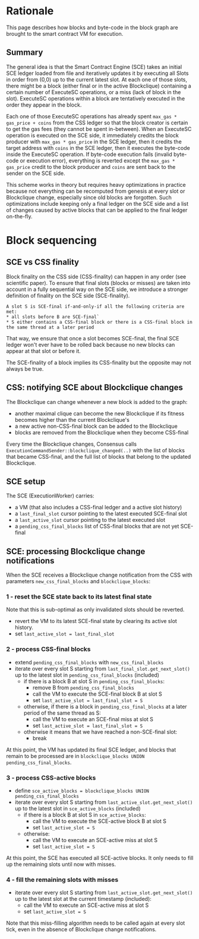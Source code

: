 # Rationale

This page describes how blocks and byte-code in the block graph are brought to the smart contract VM for execution.

## Summary

The general idea is that the Smart Contract Engine (SCE) takes an initial SCE ledger loaded from file and iteratively updates it by executing all Slots in order from (0,0) up to the current latest slot.
At each one of those slots, there might be a block (either final or in the active Blockclique) containing a certain number of ExecuteSC operations, or a miss (lack of block in the slot). ExecuteSC operations within a block are tentatively executed in the order they appear in the block.

Each one of those ExecuteSC operations has already spent `max_gas * gas_price + coins` from the CSS ledger so that the block creator is certain to get the gas fees (they cannot be spent in-between).
When an ExecuteSC operation is executed on the SCE side, it immediately credits the block producer with `max_gas * gas_price` in the SCE ledger, then it credits the target address with `coins` in the SCE ledger, then it executes the byte-code inside the ExecuteSC operation.
If byte-code execution fails (invalid byte-code or execution error), everything is reverted except the `max_gas * gas_price` credit to the block producer and `coins` are sent back to the sender on the SCE side.

This scheme works in theory but requires heavy optimizations in practice because not everything can be recomputed from genesis at every slot or Blockclique change, especially since old blocks are forgotten. Such optimizations include keeping only a final ledger on the SCE side and a list of changes caused by active blocks that can be applied to the final ledger on-the-fly.

# Block sequencing

## SCE vs CSS finality

Block finality on the CSS side (CSS-finality) can happen in any order (see scientific paper). To ensure that final slots (blocks or misses) are taken into account in a fully sequential way on the SCE side, we introduce a stronger definition of finality on the SCE side (SCE-finality).


```
A slot S is SCE-final if-and-only-if all the following criteria are met:
* all slots before B are SCE-final`
* S either contains a CSS-final block or there is a CSS-final block in the same thread at a later period
```

That way, we ensure that once a slot becomes SCE-final, the final SCE ledger won't ever have to be rolled back because no new blocks can appear at that slot or before it.

The SCE-finality of a block implies its CSS-finality but the opposite may not always be true.

## CSS: notifying SCE about Blockclique changes

The Blockclique can change whenever a new block is added to the graph:
* another maximal clique can become the new Blockclique if its fitness becomes higher than the current Blockclique's
* a new active non-CSS-final block can be added to the Blockclique
* blocks are removed from the Blockclique when they become CSS-final

Every time the Blockclique changes, Consensus calls `ExecutionCommandSender::blockclique_changed(..)` with the list of blocks that became CSS-final, and the full list of blocks that belong to the updated Blockclique.

## SCE setup

The SCE (ExecutionWorker) carries:
* a VM (that also includes a CSS-final ledger and a active slot history)
* a `last_final_slot` cursor pointing to the latest executed SCE-final slot
* a `last_active_slot` cursor pointing to the latest executed slot
* a `pending_css_final_blocks` list of CSS-final blocks that are not yet SCE-final

## SCE: processing Blockclique change notifications

When the SCE receives a Blockclique change notification from the CSS with parameters `new_css_final_blocks` and `blockclique_blocks`:

### 1 - reset the SCE state back to its latest final state

Note that this is sub-optimal as only invalidated slots should be reverted.

* revert the VM to its latest SCE-final state by clearing its active slot history.
* set `last_active_slot = last_final_slot`

### 2 - process CSS-final blocks

* extend `pending_css_final_blocks` with `new_css_final_blocks`
* iterate over every slot S starting from `last_final_slot.get_next_slot()` up to the latest slot in `pending_css_final_blocks` (included)
  * if there is a block B at slot S in `pending_css_final_blocks`:
    * remove B from `pending_css_final_blocks`
    * call the VM to execute the SCE-final block B at slot S
    * set `last_active_slot = last_final_slot = S`
  * otherwise, if there is a block in `pending_css_final_blocks` at a later period of the same thread as S:
    * call the VM to execute an SCE-final miss at slot S
    * set `last_active_slot = last_final_slot = S`
  * otherwise it means that we have reached a non-SCE-final slot:
    * break

At this point, the VM has updated its final SCE ledger, and blocks that remain to be processed are in `blockclique_blocks UNION pending_css_final_blocks`.

### 3 - process CSS-active blocks

* define `sce_active_blocks = blockclique_blocks UNION pending_css_final_blocks`
* iterate over every slot S starting from `last_active_slot.get_next_slot()` up to the latest slot in `sce_active_blocks` (included)
  * if there is a block B at slot S in `sce_active_blocks`:
    * call the VM to execute the SCE-active block B at slot S
    * set `last_active_slot = S`
  * otherwise:
    * call the VM to execute an SCE-active miss at slot S
    * set `last_active_slot = S`
  
At this point, the SCE has executed all SCE-active blocks. It only needs to fill up the remaining slots until now with misses.

### 4 - fill the remaining slots with misses

* iterate over every slot S starting from `last_active_slot.get_next_slot()` up to the latest slot at the current timestamp (included):
  * call the VM to execute an SCE-active miss at slot S
  * set `last_active_slot = S`

Note that this miss-filling algorithm needs to be called again at every slot tick, even in the absence of Blockclique change notifications.
